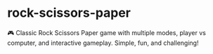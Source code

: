 # rock-scissors-paper
🎮 Classic Rock Scissors Paper game with multiple modes, player vs computer, and interactive gameplay. Simple, fun, and challenging!
